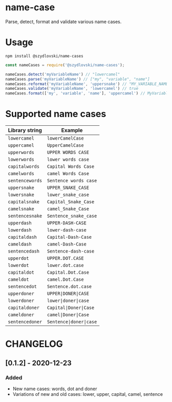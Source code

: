 # name-case

Parse, detect, format and validate various name cases.

# Usage
```
npm install @szydlovski/name-cases
```
```javascript
const nameCases = require('@szydlovski/name-cases');

nameCases.detect('myVariableName') // "lowercamel"
nameCases.parse('myVariableName') // ["my", "variable", "name"]
nameCases.reformat('myVariableName', 'uppersnake') // "MY_VARIABLE_NAME"
nameCases.validate('myVariableName', 'lowercamel') // true
nameCases.format(['my', 'variable', 'name'], 'uppercamel') // MyVariableName
```

# Supported name cases


|Library string|Example|
|-------------|-------------|
|`lowercamel` |`lowerCamelCase`|
|`uppercamel` |`UpperCamelCase`|
|`upperwords` |`UPPER WORDS CASE`|
|`lowerwords` |`lower words case`|
|`capitalwords` |`Capital Words Case`|
|`camelwords` |`camel Words Case`|
|`sentencewords` |`Sentence words case`|
|`uppersnake` |`UPPER_SNAKE_CASE`|
|`lowersnake` |`lower_snake_case`|
|`capitalsnake` |`Capital_Snake_Case`|
|`camelsnake` |`camel_Snake_Case`|
|`sentencesnake` |`Sentence_snake_case`|
|`upperdash` |`UPPER-DASH-CASE`|
|`lowerdash` |`lower-dash-case`|
|`capitaldash` |`Capital-Dash-Case`|
|`cameldash` |`camel-Dash-Case`|
|`sentencedash` |`Sentence-dash-case`|
|`upperdot` |`UPPER.DOT.CASE`|
|`lowerdot` |`lower.dot.case`|
|`capitaldot` |`Capital.Dot.Case`|
|`cameldot` |`camel.Dot.Case`|
|`sentencedot` |`Sentence.dot.case`|
|`upperdoner` |`UPPER`<code>&#124;</code>`DONER`<code>&#124;</code>`CASE`|
|`lowerdoner` |`lower`<code>&#124;</code>`doner`<code>&#124;</code>`case`|
|`capitaldoner` |`Capital`<code>&#124;</code>`Doner`<code>&#124;</code>`Case`|
|`cameldoner` |`camel`<code>&#124;</code>`Doner`<code>&#124;</code>`Case`|
|`sentencedoner` |`Sentence`<code>&#124;</code>`doner`<code>&#124;</code>`case`|

# CHANGELOG


## [0.1.2] - 2020-12-23

### Added

- New name cases: words, dot and doner
- Variations of new and old cases: lower, upper, capital, camel, sentence
